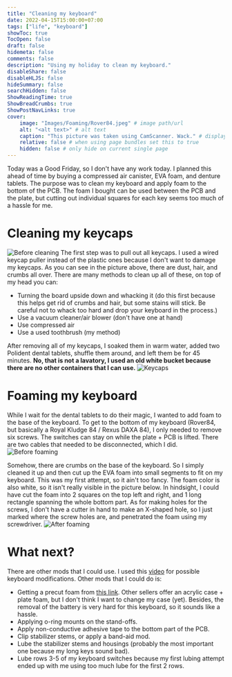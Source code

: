 ```yaml
---
title: "Cleaning my keyboard"
date: 2022-04-15T15:00:00+07:00
tags: ["life", "keyboard"]
showToc: true
TocOpen: false
draft: false
hidemeta: false
comments: false
description: "Using my holiday to clean my keyboard."
disableShare: false
disableHLJS: false
hideSummary: false
searchHidden: false
ShowReadingTime: true
ShowBreadCrumbs: true
ShowPostNavLinks: true
cover:
    image: "Images/Foaming/Rover84.jpeg" # image path/url
    alt: "<alt text>" # alt text
    caption: "This picture was taken using CamScanner. Wack." # display caption under cover
    relative: false # when using page bundles set this to true
    hidden: false # only hide on current single page
---
```


Today was a Good Friday, so I don't have any work today. I planned this ahead of time by buying a compressed air canister, EVA foam, and denture tablets. The purpose was to clean my keyboard and apply foam to the bottom of the PCB. The foam I bought can be used between the PCB and the plate, but cutting out individual squares for each key seems too much of a hassle for me.

# Cleaning my keycaps
![Before cleaning](/Images/Foaming/PreCleaning.jpg)
The first step was to pull out all keycaps. I used a wired keycap puller instead of the plastic ones because I don't want to damage my keycaps. As you can see in the picture above, there are dust, hair, and crumbs all over. There are many methods to clean up all of these, on top of my head you can:
- Turning the board upside down and whacking it (do this first because this helps get rid of crumbs and hair, but some stains will stick. Be careful not to whack too hard and drop your keyboard in the process.)
- Use a vacuum cleaner/air blower (don't have one at hand)
- Use compressed air
- Use a used toothbrush (my method)

After removing all of my keycaps, I soaked them in warm water, added two Polident dental tablets, shuffle them around, and left them be for 45 minutes. **No, that is not a lavatory, I used an old white bucket because there are no other containers that I can use.**
![Keycaps](/Images/Foaming/KeycapCleaning.jpg)

# Foaming my keyboard
While I wait for the dental tablets to do their magic, I wanted to add foam to the base of the keyboard. To get to the bottom of my keyboard (Rover84, but basically a Royal Kludge 84 / Rexus DAXA 84), I only needed to remove six screws. The switches can stay on while the plate + PCB is lifted. There are two cables that needed to be disconnected, which I did.
![Before foaming](/Images/Foaming/BeforeFoam.jpg)

Somehow, there are crumbs on the base of the keyboard. So I simply cleaned it up and then cut up the EVA foam into small segments to fit on my keyboard. This was my first attempt, so it ain't too fancy. The foam color is also white, so it isn't really visible in the picture below. In hindsight, I could have cut the foam into 2 squares on the top left and right, and 1 long rectangle spanning the whole bottom part. As for making holes for the screws, I don't have a cutter in hand to make an X-shaped hole, so I just marked where the screw holes are, and penetrated the foam using my screwdriver.
![After foaming](/Images/Foaming/AfterFoam.jpg)

# What next?
There are other mods that I could use. I used this [video](https://youtu.be/6248MZwGMoI) for possible keyboard modifications. Other mods that I could do is:
- Getting a precut foam from [this link](https://tokopedia.link/JxkB3OfYdpb). Other sellers offer an acrylic case + plate foam, but I don't think I want to change my case (yet). Besides, the removal of the battery is very hard for this keyboard, so it sounds like a hassle.
- Applying o-ring mounts on the stand-offs.
- Apply non-conductive adhesive tape to the bottom part of the PCB.
- Clip stabilizer stems, or apply a band-aid mod.
- Lube the stabilizer stems and housings (probably the most important one because my long keys sound bad).
- Lube rows 3-5 of my keyboard switches because my first lubing attempt ended up with me using too much lube for the first 2 rows.